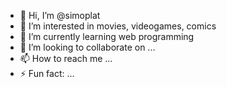 - 👋 Hi, I’m @simoplat
- 👀 I’m interested in movies, videogames, comics
- 🌱 I’m currently learning web programming
- 💞️ I’m looking to collaborate on ...
- 📫 How to reach me ...
- ⚡ Fun fact: ...

<!---
simoplat/simoplat is a ✨ special ✨ repository because its `README.md` (this file) appears on your GitHub profile.
You can click the Preview link to take a look at your changes.
--->
